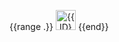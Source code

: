 {{range .}} <a href="{{.HTMLURL}}"><img src="{{.AvatarURL}}" width="32" height="32" alt="{{.ID}}"></a> {{end}}